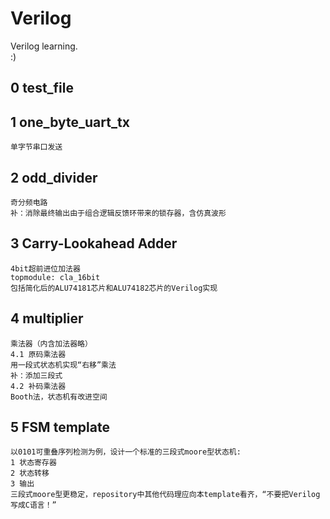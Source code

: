 # Verilog
Verilog learning.  
:)  
## 0 test_file  
## 1 one_byte_uart_tx  
    单字节串口发送  
## 2 odd_divider  
    奇分频电路  
    补：消除最终输出由于组合逻辑反馈环带来的锁存器，含仿真波形  
## 3 Carry-Lookahead Adder  
    4bit超前进位加法器  
    topmodule: cla_16bit  
    包括简化后的ALU74181芯片和ALU74182芯片的Verilog实现  
## 4 multiplier  
    乘法器（内含加法器略）  
    4.1 原码乘法器  
    用一段式状态机实现“右移”乘法
    补：添加三段式
    4.2 补码乘法器  
    Booth法，状态机有改进空间  
## 5 FSM template  
    以0101可重叠序列检测为例，设计一个标准的三段式moore型状态机:  
    1 状态寄存器  
    2 状态转移  
    3 输出  
    三段式moore型更稳定，repository中其他代码理应向本template看齐，“不要把Verilog写成C语言！”  
